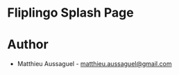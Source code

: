 Fliplingo Splash Page
=====================

# Author
- Matthieu Aussaguel - matthieu.aussaguel@gmail.com
